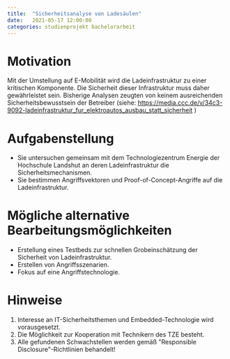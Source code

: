 ```yaml
---
title:	"Sicherheitsanalyse von Ladesäulen"
date:	2021-05-17 12:00:00
categories: studienprojekt bachelorarbeit
---
```


Motivation
==========
Mit der Umstellung auf E-Mobilität wird die Ladeinfrastruktur zu einer
kritischen Komponente.
Die Sicherheit dieser Infrastruktur muss daher gewährleistet sein.
Bisherige Analysen zeugten von keinem ausreichenden Sicherheitsbewusstsein der Betreiber
(siehe: https://media.ccc.de/v/34c3-9092-ladeinfrastruktur_fur_elektroautos_ausbau_statt_sicherheit )


Aufgabenstellung
================

* Sie untersuchen gemeinsam mit dem Technologiezentrum Energie der Hochschule Landshut
  an deren Ladeinfrastruktur die Sicherheitsmechanismen.
* Sie bestimmen Angriffsvektoren und Proof-of-Concept-Angriffe auf die Ladeinfrastruktur.


Mögliche alternative Bearbeitungsmöglichkeiten
==============================================

* Erstellung eines Testbeds zur schnellen Grobeinschätzung der Sicherheit von Ladeinfrastruktur.
* Erstellen von Angriffsszenarien.
* Fokus auf eine Angriffstechnologie.


Hinweise
========
1. Interesse an IT-Sicherheitsthemen und Embedded-Technologie wird vorausgesetzt.
2. Die Möglichkeit zur Kooperation mit Technikern des TZE besteht.
3. Alle gefundenen Schwachstellen werden gemäß "Responsible Disclosure"-Richtlinien behandelt!

   
